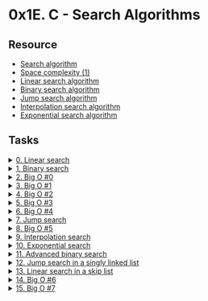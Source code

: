 # 0x1E. C - Search Algorithms 

## Resource

- [Search algorithm](https://en.wikipedia.org/wiki/Search_algorithm)
- [Space complexity (1)](https://www.geeksforgeeks.org/g-fact-86/)
- [Linear search algorithm](https://en.wikipedia.org/wiki/Linear_search)
- [Binary search algorithm](https://en.wikipedia.org/wiki/Binary_search_algorithm)
- [Jump search algorithm](https://en.wikipedia.org/wiki/Jump_search)
- [Interpolation search algorithm](https://en.wikipedia.org/wiki/Interpolation_search)
- [Exponential search algorithm](https://en.wikipedia.org/wiki/Exponential_search)

## Tasks

<details>
<summary><a href="./0-linear.c">0. Linear search</a></summary>

<a href='https://postimg.cc/30w90LLf' target='_blank'><img src='https://i.postimg.cc/D0rNDH1h/image.png' border='0' alt='image'/></a>
- Compile the code this way: `gcc -Wall -Wextra -Werror -pedantic -std=gnu89 0-main.c 0-linear.c -o 0-linear`

</details>

<details>
<summary><a href="./1-binary.c">1. Binary search</a></summary>

<a href='https://postimg.cc/VJL1LMP7' target='_blank'><img src='https://i.postimg.cc/pLKdCYGt/image.png' border='0' alt='image'/></a>
- Compile the code this way: `gcc -Wall -Wextra -Werror -pedantic -std=gnu89 1-main.c 1-binary.c -o 1-binary`

</details>

<details>
<summary><a href="./2-O">2. Big O #0</a></summary><br>

What is the `time complexity` (worst case) of a linear search in an array of size `n` ?

</details>

<details>
<summary><a href="./3-O">3. Big O #1</a></summary><br>

What is the `space complexity` (worst case) of an iterative linear search algorithm in an array of size `n` ?

</details>

<details>
<summary><a href="./4-O">4. Big O #2</a></summary><br>

What is the `time complexity` (worst case) of a binary search in an array of size `n` ?

</details>

<details>
<summary><a href="./5-O">5. Big O #3</a></summary><br>

What is the `space complexity` (worst case) of a binary search in an array of size `n` ?

</details>

<details>
<summary><a href="./6-O">6. Big O #4</a></summary><br>

- What is the space complexity of this function / algorithm?
```c
int **allocate_map(int n, int m)
{
     int **map;

     map = malloc(sizeof(int *) * n);
     for (size_t i = 0; i < n; i++)
     {
          map[i] = malloc(sizeof(int) * m);
     }
     return (map);
}
```

</details>

<details>
<summary><a href="./100-jump.c">7. Jump search</a></summary>

<a href='https://postimg.cc/3dnV9p97' target='_blank'><img src='https://i.postimg.cc/zGrNzFgL/image.png' border='0' alt='image'/></a>
- Compile the code this way: `gcc -Wall -Wextra -Werror -pedantic -std=gnu89 100-main.c 100-jump.c -lm -o 100-jump`

</details>

<details>
<summary><a href="./101-O">8. Big O #5</a></summary><br>

What is the `time complexity` (average case) of a jump search in an array of size `n`, using `step = sqrt(n)` ?

</details>

<details>
<summary><a href="./102-interpolation.c">9. Interpolation search</a></summary>

<a href='https://postimg.cc/nXB1L9rB' target='_blank'><img src='https://i.postimg.cc/DwYpBqKj/image.png' border='0' alt='image'/></a>
- Compile the code this way: `gcc -Wall -Wextra -Werror -pedantic -std=gnu89 102-main.c 102-interpolation.c -o 102-interpolation`

</details>

<details>
<summary><a href="./103-exponential.c">10. Exponential search</a></summary>

<a href='https://postimg.cc/KkYdXdVJ' target='_blank'><img src='https://i.postimg.cc/bJ08nPRc/image.png' border='0' alt='image'/></a>
- Compile the code this way: `gcc -Wall -Wextra -Werror -pedantic -std=gnu89 103-main.c 103-exponential.c -o 103-exponential`

</details>

<details>
<summary><a href="./104-advanced_binary.c">11. Advanced binary search</a></summary>

<a href='https://postimg.cc/r0n6PhY5' target='_blank'><img src='https://i.postimg.cc/QCsXVwQY/image.png' border='0' alt='image'/></a>
- Compile the code this way: `gcc -Wall -Wextra -Werror -pedantic -std=gnu89 104-main.c 104-advanced_binary.c -o 104-advanced_binary`

</details>

<details>
<summary><a href="./105-jump_list.c">12. Jump search in a singly linked list</a></summary>

<a href='https://postimages.org/' target='_blank'><img src='https://i.postimg.cc/TPb1wZLg/image.png' border='0' alt='image'/></a>
<a href='https://postimages.org/' target='_blank'><img src='https://i.postimg.cc/0Qcs2ff7/image.png' border='0' alt='image'/></a>
```bash
wilfried@0x1E-search_algorithms$ cat 105-main.c 
#include <stdio.h>
#include <stdlib.h>
#include "search_algos.h"

listint_t *create_list(int *array, size_t size);
void print_list(const listint_t *list);
void free_list(listint_t *list);

/**
 * main - Entry point
 *
 * Return: Always EXIT_SUCCESS
 */
int main(void)
{
    listint_t *list, *res;
    int array[] = {
        0, 1, 2, 3, 4, 7, 12, 15, 18, 19, 23, 53, 61, 62, 76, 99
    };
    size_t size = sizeof(array) / sizeof(array[0]);

    list = create_list(array, size);
    print_list(list);

    res =  jump_list(list, size, 53);
    printf("Found %d at index: %lu\n\n", 53, res->index);
    res =  jump_list(list, size, 2);
    printf("Found %d at index: %lu\n\n", 2, res->index);
    res =  jump_list(list, size, 999);
    printf("Found %d at index: %p\n", 999, (void *) res);

    free_list(list);
    return (EXIT_SUCCESS);
}
wilfried@0x1E-search_algorithms$ gcc -Wall -Wextra -Werror -pedantic -std=gnu89 105-main.c 105-jump_list.c listint/*.c -lm -o 105-jump
wilfried@0x1E-search_algorithms$ ./105-jump 
List :
Index[0] = [0]
Index[1] = [1]
Index[2] = [2]
Index[3] = [3]
Index[4] = [4]
Index[5] = [7]
Index[6] = [12]
Index[7] = [15]
Index[8] = [18]
Index[9] = [19]
Index[10] = [23]
Index[11] = [53]
Index[12] = [61]
Index[13] = [62]
Index[14] = [76]
Index[15] = [99]

Value checked at index [4] = [4]
Value checked at index [8] = [18]
Value checked at index [12] = [61]
Value found between indexes [8] and [12]
Value checked at index [8] = [18]
Value checked at index [9] = [19]
Value checked at index [10] = [23]
Value checked at index [11] = [53]
Found 53 at index: 11

Value checked at index [4] = [4]
Value found between indexes [0] and [4]
Value checked at index [0] = [0]
Value checked at index [1] = [1]
Value checked at index [2] = [2]
Found 2 at index: 2

Value checked at index [4] = [4]
Value checked at index [8] = [18]
Value checked at index [12] = [61]
Value checked at index [15] = [99]
Value found between indexes [12] and [15]
Value checked at index [12] = [61]
Value checked at index [13] = [62]
Value checked at index [14] = [76]
Value checked at index [15] = [99]
Found 999 at index: (nil)
```
- Compile the code this way: `gcc -Wall -Wextra -Werror -pedantic -std=gnu89 105-main.c 105-jump_list.c listint/*.c -lm -o 105-jump`

</details>

<details>
<summary><a href="./106-linear_skip.c">13. Linear search in a skip list</a></summary>

<a href='https://postimages.org/' target='_blank'><img src='https://i.postimg.cc/ZKt7g3Zc/image.png' border='0' alt='image'/></a>
```bash
wilfried@0x1E-search_algorithms$ cat 106-main.c 
#include <stdio.h>
#include <stdlib.h>
#include "search_algos.h"

skiplist_t *create_skiplist(int *array, size_t size);
void print_skiplist(const skiplist_t *list);
void free_skiplist(skiplist_t *list);

/**
 * main - Entry point
 *
 * Return: Always EXIT_SUCCESS
 */
int main(void)
{
    skiplist_t *list, *res;
    int array[] = {
        0, 1, 2, 3, 4, 7, 12, 15, 18, 19, 23, 53, 61, 62, 76, 99
    };
    size_t size = sizeof(array) / sizeof(array[0]);

    list = create_skiplist(array, size);
    print_skiplist(list);

    res =  linear_skip(list, 53);
    printf("Found %d at index: %lu\n\n", 53, res->index);
    res =  linear_skip(list, 2);
    printf("Found %d at index: %lu\n\n", 2, res->index);
    res =  linear_skip(list, 999);
    printf("Found %d at index: %p\n", 999, (void *) res);

    free_skiplist(list);
    return (EXIT_SUCCESS);
}
wilfried@0x1E-search_algorithms$ gcc -Wall -Wextra -Werror -pedantic -std=gnu89 106-main.c 106-linear_skip.c skiplist/*.c -lm -o 106-linear
wilfried@0x1E-search_algorithms$ ./106-linear 
List :
Index[0] = [0]
Index[1] = [1]
Index[2] = [2]
Index[3] = [3]
Index[4] = [4]
Index[5] = [7]
Index[6] = [12]
Index[7] = [15]
Index[8] = [18]
Index[9] = [19]
Index[10] = [23]
Index[11] = [53]
Index[12] = [61]
Index[13] = [62]
Index[14] = [76]
Index[15] = [99]

Express lane :
Index[0] = [0]
Index[4] = [4]
Index[8] = [18]
Index[12] = [61]

Value checked at index [4] = [4]
Value checked at index [8] = [18]
Value checked at index [12] = [61]
Value found between indexes [8] and [12]
Value checked at index [8] = [18]
Value checked at index [9] = [19]
Value checked at index [10] = [23]
Value checked at index [11] = [53]
Found 53 at index: 11

Value checked at index [4] = [4]
Value found between indexes [0] and [4]
Value checked at index [0] = [0]
Value checked at index [1] = [1]
Value checked at index [2] = [2]
Found 2 at index: 2

Value checked at index [4] = [4]
Value checked at index [8] = [18]
Value checked at index [12] = [61]
Value found between indexes [12] and [15]
Value checked at index [12] = [61]
Value checked at index [13] = [62]
Value checked at index [14] = [76]
Value checked at index [15] = [99]
Found 999 at index: (nil)
```
- Compile the code this way: `gcc -Wall -Wextra -Werror -pedantic -std=gnu89 106-main.c 106-linear_skip.c skiplist/*.c -lm -o 106-linear`

</details>

<details>
<summary><a href="./107-O">14. Big O #6</a></summary><br>

What is the `time complexity` (average case) of a jump search in a singly linked list of size `n`, using `step = sqrt(n)` ?

</details>

<details>
<summary><a href="./108-O">15. Big O #7</a></summary><br>

What is the `time complexity` (average case) of a jump search in a skip list of size `n`, with an express lane using `step = sqrt(n)` ?

</details>
